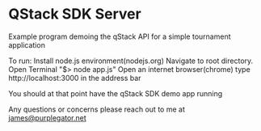 # QStack SDK Server
Example program demoing the qStack API for a simple tournament application

To run:
Install node.js environment(nodejs.org)
Navigate to root directory.
Open Terminal
"$> node app.js"
Open an internet browser(chrome)
type http://localhost:3000 in the address bar

You should at that point have the qStack SDK demo app running

Any questions or concerns please reach out to me at james@purplegator.net